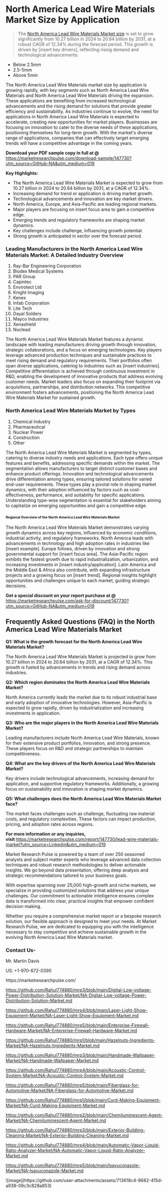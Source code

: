 <h1>North America Lead Wire Materials Market&nbsp;Size by Application</h1><blockquote><p>The <a href="https://marketresearchpulse.com/download-sample/147730?utm_source=GitHub-NA&amp;utm_medium=019">North America Lead Wire Materials Market size</a> is set to grow significantly from 10.27 billion in 2024 to 20.64 billion by 2031, at a robust CAGR of 12.34% during the forecast period. This growth is driven by [insert key drivers], reflecting rising demand and technological advancements.</p></blockquote><ul><li>Below 2.5mm<li> 2.5-5mm<li> Above 5mm</li></ul><p>The North America Lead Wire Materials market size by application is growing rapidly, with key segments such as North America Lead Wire Materials and North America Lead Wire Materials driving the expansion. These applications are benefiting from increased technological advancements and the rising demand for solutions that provide greater efficiency and sustainability. As industries continue to evolve, the need for applications in North America Lead Wire Materials is expected to accelerate, creating new opportunities for market players. Businesses are focusing on innovation to cater to the diverse needs of these applications, positioning themselves for long-term growth. With the market's diverse range of applications, companies that can effectively target emerging trends will have a competitive advantage in the coming years.</p><p><strong>Download your PDF sample copy in full at @ </strong><a href="https://marketresearchpulse.com/download-sample/147730?utm_source=GitHub-NA&amp;utm_medium=019">https://marketresearchpulse.com/download-sample/147730?utm_source=GitHub-NA&amp;utm_medium=019</a></p><p><strong>Key Highlights: </strong></p><ul><li>The North America Lead Wire Materials Market is expected to grow from 10.27 billion in 2024 to 20.64 billion by 2031, at a CAGR of 12.34%.</li><li>Increasing demand for trend or application is driving market growth.</li><li>Technological advancements and innovation are key market drivers.</li><li>North America, Europe, and Asia-Pacific are leading regional markets.</li><li>Major players are focusing on insert focus area to gain a competitive edge.</li><li>Emerging trends and regulatory frameworks are shaping market dynamics.</li><li>Key challenges include challenge, influencing growth potential.</li><li>Strong growth is anticipated in sector over the forecast period.</li></ul><h3>Leading Manufacturers in the North America Lead Wire Materials Market: A Detailed Industry Overview</h3><ol><li>Ray-Bar Engineering Corporation</li><li>Biodex Medical Systems</li><li>PAR Group</li><li>Capintec</li><li>Envirotect Ltd</li><li>Knight Imaging</li><li>Kenex</li><li>Infab Corporation</li><li>Lite Tech</li><li>Dayal Solders</li><li>Mayco Industries</li><li>Xenashield</li><li>Nuclead</li></ol><div class="flex max-w-full flex-col flex-grow"><div class="min-h-8 text-message flex w-full flex-col items-end gap-2 whitespace-normal break-words [.text-message+&amp;]:mt-5" dir="auto" data-message-author-role="assistant" data-message-id="fd8432e4-4910-450d-b182-61b7bfb0a01f" data-message-model-slug="gpt-4o"><div class="flex w-full flex-col gap-1 empty:hidden first:pt-[3px]"><div class="markdown prose w-full break-words dark:prose-invert light"><p>The North America Lead Wire Materials Market features a dynamic landscape with leading manufacturers driving growth through innovation, strategic collaborations, and a focus on emerging technologies. Key players leverage advanced production techniques and sustainable practices to meet rising demand and regulatory requirements. Their portfolios often span diverse applications, catering to industries such as [insert industries]. Competitive differentiation is achieved through continuous investment in R&amp;D, enabling the development of innovative products that address evolving customer needs. Market leaders also focus on expanding their footprint via acquisitions, partnerships, and distribution networks. This competitive environment fosters advancements, positioning the North America Lead Wire Materials Market for sustained growth.</p></div></div></div></div><h3>North America Lead Wire Materials Market by Types</h3><ol><li>Chemical Industry<li> Pharmaceutical<li> Nuclear Power<li> Construction<li> Other</li></ol><div class="flex max-w-full flex-col flex-grow"><div class="min-h-8 text-message flex w-full flex-col items-end gap-2 whitespace-normal break-words [.text-message+&amp;]:mt-5" dir="auto" data-message-author-role="assistant" data-message-id="084470be-0bb7-4664-bddf-5156b4f41249" data-message-model-slug="gpt-4o-mini"><div class="flex w-full flex-col gap-1 empty:hidden first:pt-[3px]"><div class="markdown prose w-full break-words dark:prose-invert light"><p>The North America Lead Wire Materials Market is segmented by types, catering to diverse industry needs and applications. Each type offers unique features and benefits, addressing specific demands within the market. The segmentation allows manufacturers to target distinct customer bases and enhance product offerings. Innovation and technological advancements drive differentiation among types, ensuring tailored solutions for varied end-user requirements. These types play a pivotal role in shaping market dynamics, with their adoption influenced by factors such as cost-effectiveness, performance, and suitability for specific applications. Understanding type-wise segmentation is essential for stakeholders aiming to capitalize on emerging opportunities and gain a competitive edge.</p></div></div></div></div><h3><span style="font-size: 11px;">Regional Overview of the North America Lead Wire Materials Market</span></h3><div class="flex max-w-full flex-col flex-grow"><div class="min-h-8 text-message flex w-full flex-col items-end gap-2 whitespace-normal break-words [.text-message+&amp;]:mt-5" dir="auto" data-message-author-role="assistant" data-message-id="e9038762-ce64-4e30-91c9-9bd413514231" data-message-model-slug="gpt-4o-mini"><div class="flex w-full flex-col gap-1 empty:hidden first:pt-[3px]"><div class="markdown prose w-full break-words dark:prose-invert light"><p>The North America Lead Wire Materials Market demonstrates varying growth dynamics across key regions, influenced by economic conditions, industrial activity, and regulatory frameworks. North America leads with advancements in technology and high adoption rates in industries like [insert example]. Europe follows, driven by innovation and strong governmental support for [insert focus area]. The Asia-Pacific region exhibits the fastest growth due to rapid industrialization, urbanization, and increasing investments in [insert industry/application]. Latin America and the Middle East &amp; Africa also contribute, with expanding infrastructure projects and a growing focus on [insert trend]. Regional insights highlight opportunities and challenges unique to each market, guiding strategic decisions.</p></div></div></div></div><p><strong>Get a special discount on your report purchase at @ </strong><a href="https://marketresearchpulse.com/ask-for-discount/147730?utm_source=GitHub-NA&amp;utm_medium=019">https://marketresearchpulse.com/ask-for-discount/147730?utm_source=GitHub-NA&amp;utm_medium=019</a></p><h2>Frequently Asked Questions (FAQ) in the North America Lead Wire Materials Market</h2><p><strong>Q1: What is the growth forecast for the North America Lead Wire Materials Market?</strong></p><p>The North America Lead Wire Materials Market is projected to grow from 10.27 billion in 2024 to 20.64 billion by 2031, at a CAGR of 12.34%. This growth is fueled by advancements in trends and rising demand across industries.</p><p><strong>Q2: Which region dominates the North America Lead Wire Materials Market?</strong></p><p>North America currently leads the market due to its robust industrial base and early adoption of innovative technologies. However, Asia-Pacific is expected to grow rapidly, driven by industrialization and increasing investments in application.</p><p><strong>Q3: Who are the major players in the North America Lead Wire Materials Market?</strong></p><p>Leading manufacturers include North America Lead Wire Materials, known for their extensive product portfolios, innovation, and strong presence. These players focus on R&amp;D and strategic partnerships to maintain competitiveness.</p><p><strong>Q4: What are the key drivers of the North America Lead Wire Materials Market?</strong></p><p>Key drivers include technological advancements, increasing demand for application, and supportive regulatory frameworks. Additionally, a growing focus on sustainability and innovation is shaping market dynamics.</p><p><strong>Q5: What challenges does the North America Lead Wire Materials Market face?</strong></p><p>The market faces challenges such as challenge, fluctuating raw material costs, and regulatory complexities. These factors can impact production, pricing, and adoption rates across regions.</p><p><strong>For more information or any inquiries, visit&nbsp;</strong><a href="https://marketresearchpulse.com/report/147730/lead-wire-materials-market?utm_source=Linkedin&utm_medium=019">https://marketresearchpulse.com/report/147730/lead-wire-materials-market?utm_source=Linkedin&utm_medium=019</a></p><p>Market Research Pulse is powered by a team of over 250 seasoned analysts and subject matter experts who leverage advanced data collection techniques and robust research methodologies to deliver actionable insights. We go beyond data presentation, offering deep analysis and strategic recommendations tailored to your business goals.</p><p>With expertise spanning over 25,000 high-growth and niche markets, we specialize in providing customized solutions that address your unique challenges. Our commitment to actionable intelligence ensures complex data is transformed into clear, practical insights that empower confident decision-making.</p><p>Whether you require a comprehensive market report or a bespoke research solution, our flexible approach is designed to meet your needs. At Market Research Pulse, we are dedicated to equipping you with the intelligence necessary to stay competitive and achieve sustainable growth in the evolving North America Lead Wire Materials market.</p><h3><strong>Contact Us-</strong></h3><p>Mr. Martin Davis</p><p>US: +1-970-672-0390</p><p>https://marketresearchpulse.com/</p><p><a href="https://github.com/Rahul774880/mrp3/blob/main/Digital-Low-voltage-Power-Distribution-Solution-Market/NA-Digital-Low-voltage-Power-Distribution-Solution-Market.md">https://github.com/Rahul774880/mrp3/blob/main/Digital-Low-voltage-Power-Distribution-Solution-Market/NA-Digital-Low-voltage-Power-Distribution-Solution-Market.md</a></p><p><a href="https://github.com/Rahul774880/mrp4/blob/main/Laser-Light-Show-Equipment-Market/NA-Laser-Light-Show-Equipment-Market.md">https://github.com/Rahul774880/mrp4/blob/main/Laser-Light-Show-Equipment-Market/NA-Laser-Light-Show-Equipment-Market.md</a></p><p><a href="https://github.com/Rahul774880/mrp5/blob/main/Enterprise-Firewall-Hardware-Market/NA-Enterprise-Firewall-Hardware-Market.md">https://github.com/Rahul774880/mrp5/blob/main/Enterprise-Firewall-Hardware-Market/NA-Enterprise-Firewall-Hardware-Market.md</a></p><p><a href="https://github.com/Rahul774880/mrp1/blob/main/Hazelnuts-Ingredients-Market/NA-Hazelnuts-Ingredients-Market.md">https://github.com/Rahul774880/mrp1/blob/main/Hazelnuts-Ingredients-Market/NA-Hazelnuts-Ingredients-Market.md</a></p><p><a href="https://github.com/Rahul774880/mrp3/blob/main/Handmade-Wallpaper-Market/NA-Handmade-Wallpaper-Market.md">https://github.com/Rahul774880/mrp3/blob/main/Handmade-Wallpaper-Market/NA-Handmade-Wallpaper-Market.md</a></p><p><a href="https://github.com/Rahul774880/mrp4/blob/main/Acoustic-Control-System-Market/NA-Acoustic-Control-System-Market.md">https://github.com/Rahul774880/mrp4/blob/main/Acoustic-Control-System-Market/NA-Acoustic-Control-System-Market.md</a></p><p><a href="https://github.com/Rahul774880/mrp5/blob/main/Fiberglass-for-Automotive-Market/NA-Fiberglass-for-Automotive-Market.md">https://github.com/Rahul774880/mrp5/blob/main/Fiberglass-for-Automotive-Market/NA-Fiberglass-for-Automotive-Market.md</a></p><p><a href="https://github.com/Rahul774880/mrp1/blob/main/Curd-Making-Equipment-Market/NA-Curd-Making-Equipment-Market.md">https://github.com/Rahul774880/mrp1/blob/main/Curd-Making-Equipment-Market/NA-Curd-Making-Equipment-Market.md</a></p><p><a href="https://github.com/Rahul774880/mrp2/blob/main/Chemiluminescent-Agent-Market/NA-Chemiluminescent-Agent-Market.md">https://github.com/Rahul774880/mrp2/blob/main/Chemiluminescent-Agent-Market/NA-Chemiluminescent-Agent-Market.md</a></p><p><a href="https://github.com/Rahul774880/mrp3/blob/main/Exterior-Building-Cleaning-Market/NA-Exterior-Building-Cleaning-Market.md">https://github.com/Rahul774880/mrp3/blob/main/Exterior-Building-Cleaning-Market/NA-Exterior-Building-Cleaning-Market.md</a></p><p><a href="https://github.com/Rahul774880/mrp4/blob/main/Automatic-Vapor-Liquid-Ratio-Analyzer-Market/NA-Automatic-Vapor-Liquid-Ratio-Analyzer-Market.md">https://github.com/Rahul774880/mrp4/blob/main/Automatic-Vapor-Liquid-Ratio-Analyzer-Market/NA-Automatic-Vapor-Liquid-Ratio-Analyzer-Market.md</a></p><p><a href="https://github.com/Rahul774880/mrp5/blob/main/Isavuconazole-Market/NA-Isavuconazole-Market.md">https://github.com/Rahul774880/mrp5/blob/main/Isavuconazole-Market/NA-Isavuconazole-Market.md</a></p>
![image](https://github.com/user-attachments/assets/713618c4-9682-415d-a938-09c3c828a853)
